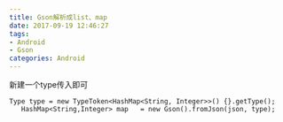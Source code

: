```yaml
---
title: Gson解析成list、map
date: 2017-09-19 12:46:27
tags: 
- Android
- Gson
categories: Android
---
```


新建一个type传入即可
```
Type type = new TypeToken<HashMap<String, Integer>>() {}.getType();
   HashMap<String,Integer> map   = new Gson().fromJson(json, type);
```


